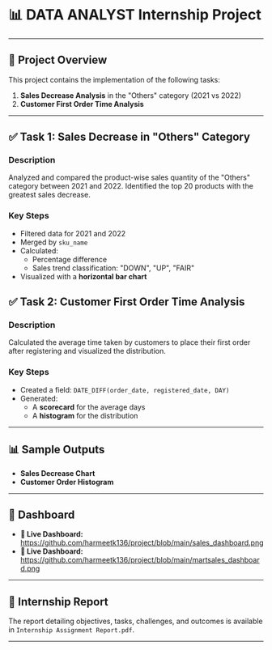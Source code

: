 # 📊 DATA ANALYST Internship Project 

---
## 📝 Project Overview

This project contains the implementation of the following tasks:

1. **Sales Decrease Analysis** in the "Others" category (2021 vs 2022)
2. **Customer First Order Time Analysis**

---

## ✅ Task 1: Sales Decrease in "Others" Category

### Description

Analyzed and compared the product-wise sales quantity of the "Others" category between 2021 and 2022. Identified the top 20 products with the greatest sales decrease.

### Key Steps

- Filtered data for 2021 and 2022
- Merged by `sku_name`
- Calculated:
  - Percentage difference
  - Sales trend classification: "DOWN", "UP", "FAIR"
- Visualized with a **horizontal bar chart**

## ✅ Task 2: Customer First Order Time Analysis

### Description

Calculated the average time taken by customers to place their first order after registering and visualized the distribution.

### Key Steps

- Created a field: `DATE_DIFF(order_date, registered_date, DAY)`
- Generated:
  - A **scorecard** for the average days
  - A **histogram** for the distribution

---

## 📊 Sample Outputs

- **Sales Decrease Chart** 
- **Customer Order Histogram** 

---
## 🚀 Dashboard
- **🔗 Live Dashboard:** https://github.com/harmeetk136/project/blob/main/sales_dashboard.png
- **🔗 Live Dashboard:** https://github.com/harmeetk136/project/blob/main/martsales_dashboard.png

---

## 📄 Internship Report

The report detailing objectives, tasks, challenges, and outcomes is available in `Internship Assignment Report.pdf`.

---
